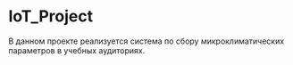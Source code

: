 # IoT_Project

В данном проекте реализуется система по сбору микроклиматических параметров в учебных аудиториях.
